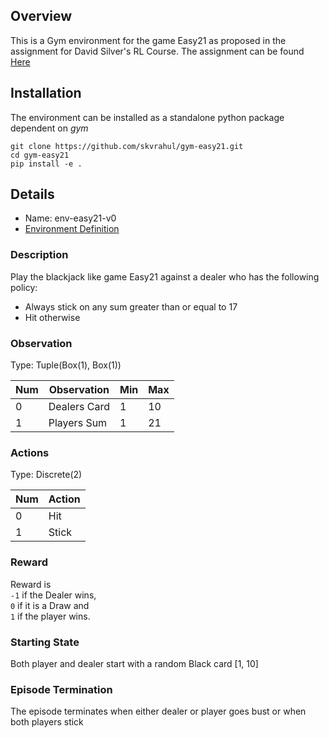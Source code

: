 ## Overview
This is a Gym environment for the game Easy21 as proposed in the assignment for David Silver's RL Course.
The assignment can be found [Here](http://www0.cs.ucl.ac.uk/staff/d.silver/web/Teaching_files/Easy21-Johannes.pdf)

## Installation
The environment can be installed as a standalone python package dependent on *gym*   

`git clone https://github.com/skvrahul/gym-easy21.git`   
`cd gym-easy21`   
`pip install -e . `

## Details

* Name: env-easy21-v0
* [Environment Definition](http://www0.cs.ucl.ac.uk/staff/d.silver/web/Teaching_files/Easy21-Johannes.pdf)

### Description
Play the blackjack like game Easy21 against a dealer who has the following policy:   
- Always stick on any sum greater than or equal to 17
- Hit otherwise



### Observation

Type: Tuple(Box(1), Box(1))

Num | Observation  | Min | Max  
----|--------------|-----|----   
0   | Dealers Card | 1   | 10
1   | Players Sum  | 1   | 21


### Actions

Type: Discrete(2)

Num | Action    
----|--------------   
0   | Hit  
1   | Stick 


### Reward
Reward is   
`-1` if the Dealer wins,   
`0` if it is a Draw and   
`1` if the player wins.    

### Starting State

Both player and dealer start with a random Black card [1, 10]   


### Episode Termination
The episode terminates when either dealer or player goes bust or when both players stick
